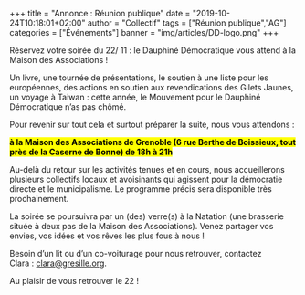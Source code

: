 +++
title = "Annonce : Réunion publique"
date = "2019-10-24T10:18:01+02:00"
author = "Collectif"
tags = ["Réunion publique","AG"]
categories = ["Événements"]
banner = "img/articles/DD-logo.png"
+++

Réservez votre soirée du 22/ 11 : le Dauphiné Démocratique vous attend à la
Maison des Associations !

Un livre, une tournée de présentations, le soutien à une
liste pour les européennes, des actions en soutien aux revendications des Gilets
Jaunes, un voyage à Taiwan : cette année, le Mouvement pour le Dauphiné
Démocratique n’as pas chômé.

Pour revenir sur tout cela et surtout préparer la suite, nous vous attendons :

<mark>**à la Maison des Associations de Grenoble (6 rue Berthe de Boissieux,
tout près de la Caserne de Bonne) de 18h à 21h**</mark>

Au-delà du retour sur les activités tenues et en cours, nous accueillerons
plusieurs collectifs locaux et avoisinants qui agissent pour la démocratie
directe et le municipalisme. Le programme précis sera disponible très
prochainement. 

La soirée se poursuivra par un (des) verre(s) à la Natation (une brasserie située à
deux pas de la Maison des Associations). Venez partager vos envies, vos idées et
vos rêves les plus fous à nous !

Besoin d’un lit ou d’un co-voiturage pour nous retrouver, contactez
Clara : clara@gresille.org.

Au plaisir de vous retrouver le 22 !



